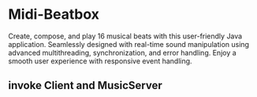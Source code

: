 # Midi-Beatbox
Create, compose, and play 16 musical beats with this user-friendly Java application. Seamlessly designed with real-time sound manipulation using advanced multithreading, synchronization, and error handling. Enjoy a smooth user experience with responsive event handling.

## invoke Client and MusicServer 
